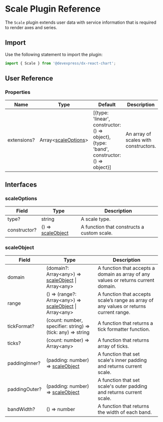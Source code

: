# Scale Plugin Reference

The `Scale` plugin extends user data with service information that is required to render axes and series.

## Import

Use the following statement to import the plugin:

```js
import { Scale } from '@devexpress/dx-react-chart';
```

## User Reference

### Properties

Name | Type | Default | Description
-----|------|---------|------------
extensions? | Array&lt;[scaleOptions](#scaleoptions)&gt; | [{type: 'linear', constructor: () => object}, {type: 'band', constructor: () => object}] | An array of scales with constructors.

## Interfaces

### scaleOptions

Field | Type | Description
------|------|------------
type? | string | A scale type.
constructor? | () => [scaleObject](#scaleobject) | A function that constructs a custom scale.

### scaleObject

Field | Type | Description
------|------|------------
domain | (domain?: Array&lt;any&gt;) => [scaleObject](#scaleobject) &#124; Array&lt;any&gt; | A function that accepts a domain as array of any values or returns current domain.
range | () => (range?: Array&lt;any&gt;) => [scaleObject](#scaleobject) &#124; Array&lt;any&gt; | A function that accepts scale’s range as array of any values or returns current range.
tickFormat? | (count: number, specifier: string) => (tick: any) => string | A function that returns a tick formatter function.
ticks? | (count: number) => Array&lt;any&gt; | A function that returns array of ticks.
paddingInner? | (padding: number) => [scaleObject](#scaleobject) | A function that set scale's inner padding and returns current scale.
paddingOuter? | (padding: number) => [scaleObject](#scaleobject) | A function that set scale's outer padding and returns current scale.
bandWidth? | () => number | A function that returns the width of each band.
